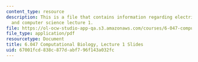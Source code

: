```yaml
---
content_type: resource
description: This is a file that contains information regarding electrical engineering
  and computer science lecture 1.
file: https://ol-ocw-studio-app-qa.s3.amazonaws.com/courses/6-047-computational-biology-fall-2015/67001fcd838c877dabf796f143a032fc_MIT6_047F15_Lecture01.pdf
file_type: application/pdf
resourcetype: Document
title: 6.047 Computational Biology, Lecture 1 Slides
uid: 67001fcd-838c-877d-abf7-96f143a032fc
---
```

